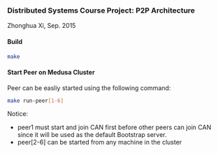 ### Distributed Systems Course Project: P2P Architecture
Zhonghua Xi, Sep. 2015

#### Build
```bash
make
```

#### Start Peer on Medusa Cluster
Peer can be easliy started using the following command:
```bash
make run-peer[1-6]
```

Notice: 
* peer1 must start and join CAN first before other peers can join CAN since it will be used as the default Bootstrap server.
* peer[2-6] can be started from any machine in the cluster
